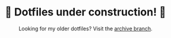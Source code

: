 <h1 align="center">🚧 Dotfiles under construction! 🚧</h1>

<p align="center">
    Looking for my older dotfiles? Visit the
    <a href="https://github.com/jasonliang-dev/dotfiles/tree/archive">archive branch</a>.
</p>